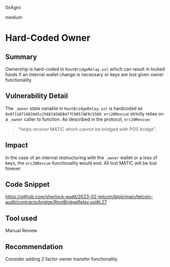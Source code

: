 0xAgro

medium

# Hard-Coded Owner

## Summary

Ownership is hard-coded in `RootBridgeRelay.sol` which can result in locked funds if an internal wallet change is necessary or keys are lost given owner functionality. 

## Vulnerability Detail

The `_owner` state variable in `RootBridgeRelay.sol` is hardcoded as `0x0711871682A45c256ECA5AEB477C0057AE9c5509`. `erc20Rescue` strictly relies on a `_owner` caller to function. As described in the protocol, `erc20Rescue`: 
> "helps recover MATIC which cannot be bridged with POS bridge".

## Impact

In the case of an internal restructuring with the `_owner` wallet or a loss of keys, the `erc20Rescue` functionality would end. All lost MATIC will be lost forever.  

## Code Snippet

https://github.com/sherlock-audit/2023-02-telcoin/blob/main/telcoin-audit/contracts/bridge/RootBridgeRelay.sol#L27

## Tool used

Manual Review

## Recommendation

Consider adding 2 factor owner transfer functionality.
